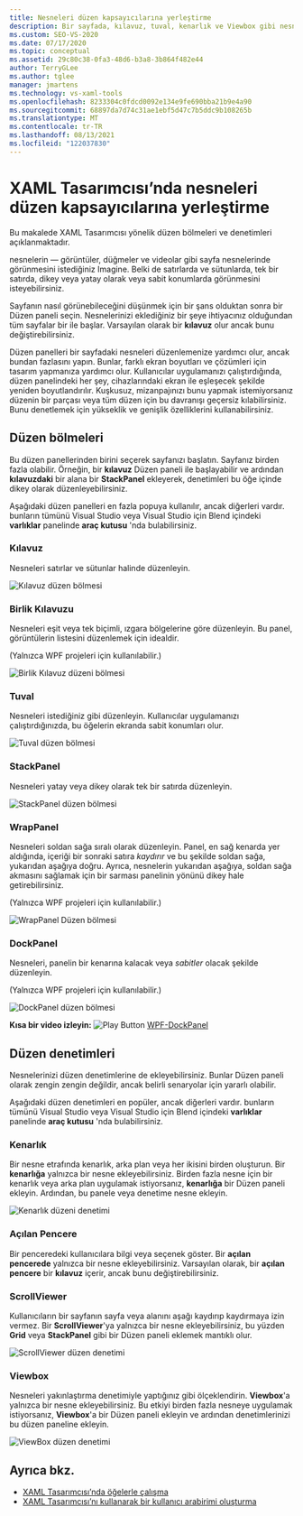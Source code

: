 ```yaml
---
title: Nesneleri düzen kapsayıcılarına yerleştirme
description: Bir sayfada, kılavuz, tuval, kenarlık ve Viewbox gibi nesneleri düzenlemek için kullanılan XAML Tasarımcısı düzen bölmeleri ve denetimleri hakkında bilgi edinin.
ms.custom: SEO-VS-2020
ms.date: 07/17/2020
ms.topic: conceptual
ms.assetid: 29c80c38-0fa3-48d6-b3a8-3b864f482e44
author: TerryGLee
ms.author: tglee
manager: jmartens
ms.technology: vs-xaml-tools
ms.openlocfilehash: 8233304c0fdcd0092e134e9fe690bba21b9e4a90
ms.sourcegitcommit: 68897da7d74c31ae1ebf5d47c7b5ddc9b108265b
ms.translationtype: MT
ms.contentlocale: tr-TR
ms.lasthandoff: 08/13/2021
ms.locfileid: "122037830"
---
```

# <a name="organize-objects-into-layout-containers-in-xaml-designer"></a>XAML Tasarımcısı’nda nesneleri düzen kapsayıcılarına yerleştirme

Bu makalede XAML Tasarımcısı yönelik düzen bölmeleri ve denetimleri açıklanmaktadır.

nesnelerin &mdash; görüntüler, düğmeler ve videolar gibi sayfa nesnelerinde görünmesini istediğiniz Imagine. Belki de satırlarda ve sütunlarda, tek bir satırda, dikey veya yatay olarak veya sabit konumlarda görünmesini isteyebilirsiniz.

Sayfanın nasıl görünebileceğini düşünmek için bir şans olduktan sonra bir Düzen paneli seçin. Nesnelerinizi eklediğiniz bir şeye ihtiyacınız olduğundan tüm sayfalar bir ile başlar. Varsayılan olarak bir **kılavuz** olur ancak bunu değiştirebilirsiniz.

Düzen panelleri bir sayfadaki nesneleri düzenlemenize yardımcı olur, ancak bundan fazlasını yapın. Bunlar, farklı ekran boyutları ve çözümleri için tasarım yapmanıza yardımcı olur. Kullanıcılar uygulamanızı çalıştırdığında, düzen panelindeki her şey, cihazlarındaki ekran ile eşleşecek şekilde yeniden boyutlandırılır. Kuşkusuz, mizanpajınızı bunu yapmak istemiyorsanız düzenin bir parçası veya tüm düzen için bu davranışı geçersiz kılabilirsiniz. Bunu denetlemek için yükseklik ve genişlik özelliklerini kullanabilirsiniz.

## <a name="layout-panels"></a>Düzen bölmeleri

Bu düzen panellerinden birini seçerek sayfanızı başlatın. Sayfanız birden fazla olabilir. Örneğin, bir **kılavuz** Düzen paneli ile başlayabilir ve ardından **kılavuzdaki** bir alana bir **StackPanel** ekleyerek, denetimleri bu öğe içinde dikey olarak düzenleyebilirsiniz.

Aşağıdaki düzen panelleri en fazla popuya kullanılır, ancak diğerleri vardır. bunların tümünü Visual Studio veya Visual Studio için Blend içindeki **varlıklar** panelinde **araç kutusu** 'nda bulabilirsiniz.

### <a name="grid"></a>Kılavuz

Nesneleri satırlar ve sütunlar halinde düzenleyin.

![Kılavuz düzen bölmesi](../designers/media/98b234b2-ac3b-441f-9136-98375fee87b7.png)

### <a name="uniformgrid"></a>Birlik Kılavuzu

Nesneleri eşit veya tek biçimli, ızgara bölgelerine göre düzenleyin. Bu panel, görüntülerin listesini düzenlemek için idealdir.

(Yalnızca WPF projeleri için kullanılabilir.)

![Birlik Kılavuz düzeni bölmesi](../designers/media/928b9284-a7e8-4678-875a-656b80b78076.png)

### <a name="canvas"></a>Tuval

Nesneleri istediğiniz gibi düzenleyin. Kullanıcılar uygulamanızı çalıştırdığınızda, bu öğelerin ekranda sabit konumları olur.

![Tuval düzen bölmesi](../designers/media/e1ae27f0-3a57-454e-b580-877dcea8836d.png)

### <a name="stackpanel"></a>StackPanel

Nesneleri yatay veya dikey olarak tek bir satırda düzenleyin.

![StackPanel düzen bölmesi](../designers/media/a85a7b57-b0a8-495e-b985-f0291e41d093.png)

### <a name="wrappanel"></a>WrapPanel

Nesneleri soldan sağa sıralı olarak düzenleyin. Panel, en sağ kenarda yer aldığında, içeriği bir sonraki satıra *kaydırır* ve bu şekilde soldan sağa, yukarıdan aşağıya doğru. Ayrıca, nesnelerin yukarıdan aşağıya, soldan sağa akmasını sağlamak için bir sarması panelinin yönünü dikey hale getirebilirsiniz.

(Yalnızca WPF projeleri için kullanılabilir.)

![WrapPanel Düzen bölmesi](../designers/media/b1c415fb-9a32-4a18-aa0b-308fca994ac9.png)

### <a name="dockpanel"></a>DockPanel

Nesneleri, panelin bir kenarına kalacak veya *sabitler* olacak şekilde düzenleyin.

(Yalnızca WPF projeleri için kullanılabilir.)

![DockPanel düzen bölmesi](../designers/media/72d46b58-9a49-4dd5-8af7-6843c0440226.png)

**Kısa bir video izleyin:** ![ Play Button ](../designers/media/bldadminconsoleinitialconfigicon.PNG) [WPF-DockPanel](https://www.youtube.com/watch?v=EBH_OIM-zPo)

## <a name="layout-controls"></a>Düzen denetimleri

Nesnelerinizi düzen denetimlerine de ekleyebilirsiniz. Bunlar Düzen paneli olarak zengin zengin değildir, ancak belirli senaryolar için yararlı olabilir.

Aşağıdaki düzen denetimleri en popüler, ancak diğerleri vardır. bunların tümünü Visual Studio veya Visual Studio için Blend içindeki **varlıklar** panelinde **araç kutusu** 'nda bulabilirsiniz.

### <a name="border"></a>Kenarlık

Bir nesne etrafında kenarlık, arka plan veya her ikisini birden oluşturun. Bir **kenarlığa** yalnızca bir nesne ekleyebilirsiniz. Birden fazla nesne için bir kenarlık veya arka plan uygulamak istiyorsanız, **kenarlığa** bir Düzen paneli ekleyin. Ardından, bu panele veya denetime nesne ekleyin.

![Kenarlık düzeni denetimi](../designers/media/e761238b-99fd-43c5-bbc4-57538b8289ff.png)

### <a name="popup"></a>Açılan Pencere

Bir penceredeki kullanıcılara bilgi veya seçenek göster. Bir **açılan pencerede** yalnızca bir nesne ekleyebilirsiniz. Varsayılan olarak, bir **açılan pencere** bir **kılavuz** içerir, ancak bunu değiştirebilirsiniz.

### <a name="scrollviewer"></a>ScrollViewer

Kullanıcıların bir sayfanın sayfa veya alanını aşağı kaydırıp kaydırmaya izin vermez. Bir **ScrollViewer**'ya yalnızca bir nesne ekleyebilirsiniz, bu yüzden **Grid** veya **StackPanel** gibi bir Düzen paneli eklemek mantıklı olur.

![ScrollViewer düzen denetimi](../designers/media/06b326d4-f23d-41a6-b26b-e1aff37572a7.png)

### <a name="viewbox"></a>Viewbox

Nesneleri yakınlaştırma denetimiyle yaptığınız gibi ölçeklendirin. **Viewbox**'a yalnızca bir nesne ekleyebilirsiniz. Bu etkiyi birden fazla nesneye uygulamak istiyorsanız, **Viewbox**'a bir Düzen paneli ekleyin ve ardından denetimlerinizi bu düzen paneline ekleyin.

![ViewBox düzen denetimi](../designers/media/f5b13c66-d918-4141-8a16-bd8f8628687a.png)

## <a name="see-also"></a>Ayrıca bkz.

- [XAML Tasarımcısı’nda öğelerle çalışma](../xaml-tools/working-with-elements-in-xaml-designer.md)
- [XAML Tasarımcısı’nı kullanarak bir kullanıcı arabirimi oluşturma](../xaml-tools/creating-a-ui-by-using-xaml-designer-in-visual-studio.md)
